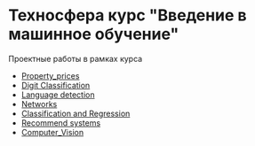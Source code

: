 # Техносфера курс "Введение в машинное обучение"
Проектные работы в рамках курса 
* [Property_prices](https://github.com/TanasevichPS/TS_ML_2020/tree/main/Property_prices)
* [Digit Classification](https://github.com/TanasevichPS/TS_ML_2020/tree/main/Digit_Classification)
* [Language detection](https://github.com/TanasevichPS/TS_ML_2020/tree/main/Language_detection)
* [Networks](https://github.com/TanasevichPS/TS_ML_2020/tree/main/Networks)
* [Classification and Regression](https://github.com/TanasevichPS/TS_ML_2020/tree/main/Classification_Regression)
* [Recommend systems]()
* [Computer_Vision](https://github.com/TanasevichPS/TS_ML_2020/tree/main/Computer_Vision)

